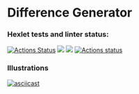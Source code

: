# Difference Generator

### Hexlet tests and linter status:
[![Actions Status](https://github.com/msouldze/frontend-project-lvl2/workflows/hexlet-check/badge.svg)](https://github.com/msouldze/frontend-project-lvl2/actions) <a href="https://codeclimate.com/github/msouldze/frontend-project-lvl2"><img src="https://api.codeclimate.com/v1/badges/a99a88d28ad37a79dbf6/maintainability" /></a> <a href="https://codeclimate.com/github/msouldze/frontend-project-lvl2/test_coverage"><img src="https://api.codeclimate.com/v1/badges/9b1ef8a3cbc6ea250976/test_coverage" /></a> [![Actions status](https://github.com/msouldze/frontend-project-lvl2/actions/workflows/node.js.yml/badge.svg)](https://github.com/msouldze/frontend-project-lvl2/actions)

### Illustrations

[![asciicast](https://asciinema.org/a/BuUkazLgGPV3FjKgZYeJZ7NZ6.svg)](https://asciinema.org/a/BuUkazLgGPV3FjKgZYeJZ7NZ6)